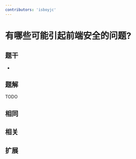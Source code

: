 ```yaml
---
contributors: 'isboyjc'
---
```


# 有哪些可能引起前端安全的问题?


## 题干

- 



## 题解

<!-- ::: details 点我查看题解 -->

  TODO

<!-- ::: -->



## 相同


## 相关


## 扩展

